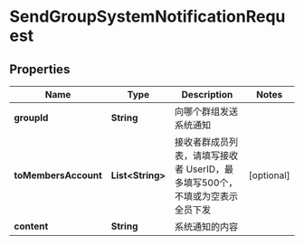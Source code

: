 

# SendGroupSystemNotificationRequest


## Properties

| Name | Type | Description | Notes |
|------------ | ------------- | ------------- | -------------|
|**groupId** | **String** | 向哪个群组发送系统通知 |  |
|**toMembersAccount** | **List&lt;String&gt;** | 接收者群成员列表，请填写接收者 UserID，最多填写500个，不填或为空表示全员下发 |  [optional] |
|**content** | **String** | 系统通知的内容 |  |



